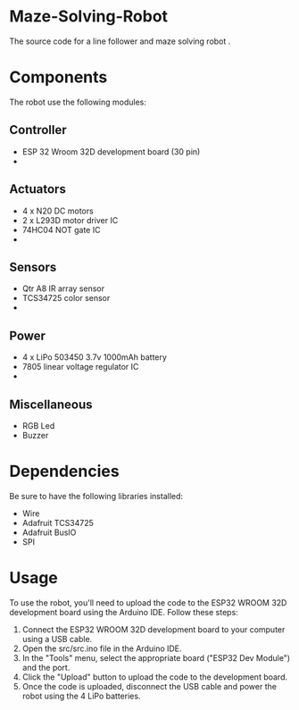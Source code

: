 # Maze-Solving-Robot
The source code for a line follower and maze solving robot .

# Components
The robot use the following modules:

## Controller
- ESP 32 Wroom 32D development board (30 pin)
- 
## Actuators
- 4 x N20 DC motors
- 2 x L293D motor driver IC
- 74HC04 NOT gate IC
- 
## Sensors
- Qtr A8 IR array sensor
- TCS34725 color sensor
- 
## Power
- 4 x LiPo 503450 3.7v 1000mAh battery
- 7805 linear voltage regulator IC
- 
## Miscellaneous
- RGB Led 
- Buzzer

# Dependencies
Be sure to have the following libraries installed:
- Wire
- Adafruit TCS34725
- Adafruit BusIO
- SPI

# Usage
To use the robot, you'll need to upload the code to the ESP32 WROOM 32D development board using the Arduino IDE. Follow these steps:

1. Connect the ESP32 WROOM 32D development board to your computer using a USB cable.
2. Open the src/src.ino file in the Arduino IDE.
3. In the "Tools" menu, select the appropriate board ("ESP32 Dev Module") and the port.
4. Click the "Upload" button to upload the code to the development board.
5. Once the code is uploaded, disconnect the USB cable and power the robot using the 4 LiPo batteries.
